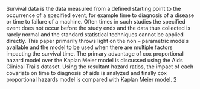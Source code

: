 Survival data is the data measured from a defined starting point to the occurrence of a specified 
event, for example time to diagnosis of a disease or time to failure of a machine. Often times in 
such studies the specified event does not occur before the study ends and the data thus collected 
is rarely normal and the standard statistical techniques cannot be applied directly. This paper 
primarily throws light on the non – parametric models available and the model to be used when 
there are multiple factors impacting the survival time.  The primary advantage of cox 
proportional hazard model over the Kaplan Meier model is discussed using the Aids Clinical 
Trails dataset. Using the resultant hazard ratios, the impact of each covariate on time to diagnosis 
of aids is analyzed and finally cox proportional hazards model is compared with Kaplan Meier 
model. 
2
